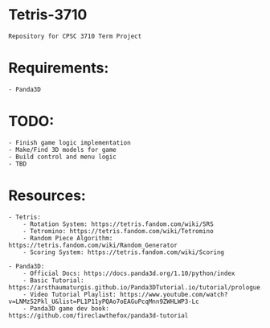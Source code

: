 # Tetris-3710
    Repository for CPSC 3710 Term Project

# Requirements:
    - Panda3D

# TODO:
    - Finish game logic implementation
    - Make/Find 3D models for game
    - Build control and menu logic
    - TBD

# Resources:
    - Tetris:
        - Rotation System: https://tetris.fandom.com/wiki/SRS
        - Tetromino: https://tetris.fandom.com/wiki/Tetromino
        - Random Piece Algorithm: https://tetris.fandom.com/wiki/Random_Generator
        - Scoring System: https://tetris.fandom.com/wiki/Scoring

    - Panda3D:
        - Official Docs: https://docs.panda3d.org/1.10/python/index
        - Basic Tutorial: https://arsthaumaturgis.github.io/Panda3DTutorial.io/tutorial/prologue.html
        - Video Tutorial Playlist: https://www.youtube.com/watch?v=LNMz52Pkl_U&list=PL1P11yPQAo7oEAGuPcqMnn9ZWHLWP3-Lc
        - Panda3D game dev book: https://github.com/fireclawthefox/panda3d-tutorial



